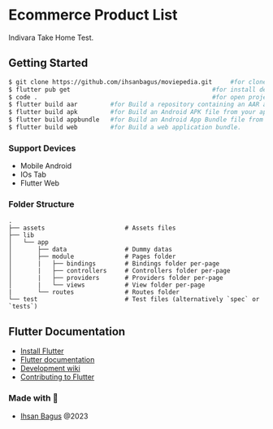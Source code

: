 # Ecommerce Product List

Indivara Take Home Test.

## Getting Started

```bash
$ git clone https://github.com/ihsanbagus/moviepedia.git     #for clone project to local
$ flutter pub get                                       #for install dependency
$ code .                                                #for open project with VSCode
$ flutter build aar         #for Build a repository containing an AAR and a POM file.
$ flutter build apk         #for Build an Android APK file from your app.
$ flutter build appbundle   #for Build an Android App Bundle file from your app.
$ flutter build web         #for Build a web application bundle.
```

### Support Devices

- Mobile Android
- IOs Tab
- Flutter Web

### Folder Structure

    .
    ├── assets                      # Assets files
    ├── lib
    │   └── app
    │       ├── data                # Dummy datas
    │       ├── module              # Pages folder
    │       |   ├── bindings        # Bindings folder per-page
    │       |   ├── controllers     # Controllers folder per-page
    │       |   ├── providers       # Providers folder per-page
    │       |   └── views           # View folder per-page
    |       └── routes              # Routes folder
    └── test                        # Test files (alternatively `spec` or `tests`)

## Flutter Documentation

- [Install Flutter](https://flutter.dev/get-started/)
- [Flutter documentation](https://flutter.dev/docs)
- [Development wiki](https://github.com/flutter/flutter/wiki)
- [Contributing to Flutter](https://github.com/flutter/flutter/blob/master/CONTRIBUTING.md)

### Made with 💖

- [Ihsan Bagus](https://www.ihsanbagus.com/) @2023